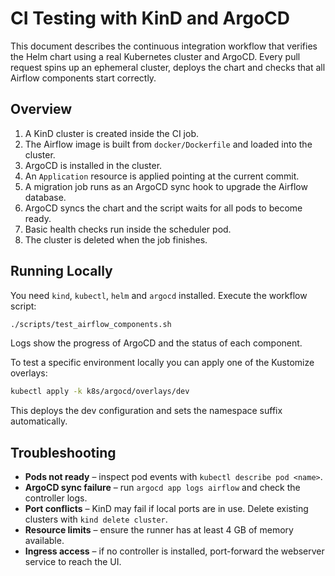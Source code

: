 # CI Testing with KinD and ArgoCD

This document describes the continuous integration workflow that verifies the Helm chart using a real Kubernetes cluster and ArgoCD. Every pull request spins up an ephemeral cluster, deploys the chart and checks that all Airflow components start correctly.

## Overview

1. A KinD cluster is created inside the CI job.
2. The Airflow image is built from `docker/Dockerfile` and loaded into the cluster.
3. ArgoCD is installed in the cluster.
4. An `Application` resource is applied pointing at the current commit.
5. A migration job runs as an ArgoCD sync hook to upgrade the Airflow database.
6. ArgoCD syncs the chart and the script waits for all pods to become ready.
7. Basic health checks run inside the scheduler pod.
8. The cluster is deleted when the job finishes.

## Running Locally

You need `kind`, `kubectl`, `helm` and `argocd` installed. Execute the workflow script:

```bash
./scripts/test_airflow_components.sh
```

Logs show the progress of ArgoCD and the status of each component.

To test a specific environment locally you can apply one of the Kustomize overlays:
```bash
kubectl apply -k k8s/argocd/overlays/dev
```
This deploys the dev configuration and sets the namespace suffix automatically.

## Troubleshooting

- **Pods not ready** – inspect pod events with `kubectl describe pod <name>`.
- **ArgoCD sync failure** – run `argocd app logs airflow` and check the controller logs.
- **Port conflicts** – KinD may fail if local ports are in use. Delete existing clusters with `kind delete cluster`.
- **Resource limits** – ensure the runner has at least 4 GB of memory available.
- **Ingress access** – if no controller is installed, port-forward the webserver service to reach the UI.


